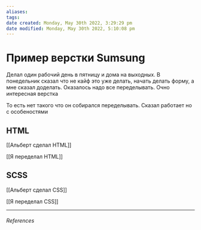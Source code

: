 ```yaml
---
aliases: 
tags: 
date created: Monday, May 30th 2022, 3:29:29 pm
date modified: Monday, May 30th 2022, 5:10:08 pm
---
```


# Пример верстки Sumsung

Делал один рабочий день в пятницу и дома на выходных. В понедельник сказал что не кайф это уже делать, начать делать форму, а мне сказал доделать. Оказалось надо все переделывать. Очно интересная верстка

То есть нет такого что он собирался переделывать. Сказал работает но с особеностями

## HTML

[[Альберт сделал HTML]]

[[Я переделал HTML]]

## SCSS

[[Альберт сделал CSS]]

[[Я переделал CSS]]

---

###### References
